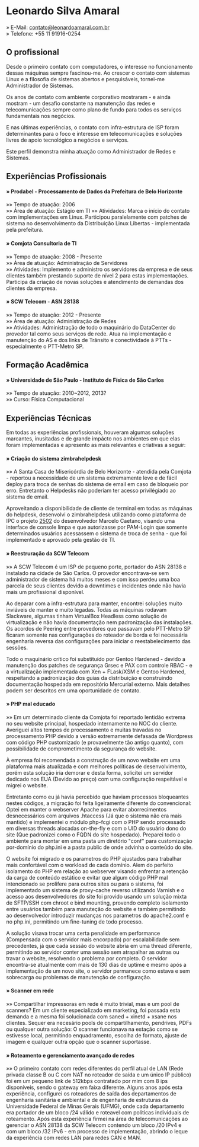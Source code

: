 Leonardo Silva Amaral
================================================================================

&raquo;		E-Mail: <contato@leonardoamaral.com.br>  
&raquo;		Telefone: +55 11 91916-0254

O profissional
--------------------------------------------------------------------------------

Desde o primeiro contato com computadores, o interesse no funcionamento dessas máquinas sempre fascinou-me. Ao crescer o contato com sistemas Linux e a filosofia de sistemas abertos e pesquisáveis, tornei-me Administrador de Sistemas.

Os anos de contato com ambiente corporativo mostraram - e ainda mostram - um desafio constante na manutenção das redes e telecomunicações sempre como plano de fundo para todos os serviços fundamentais nos negócios.

E nas últimas experiências, o contato com infra-estrutura de ISP foram determinantes para o foco e interesse em telecomunicações e soluções livres de apoio tecnológico a negócios e serviços.

Este perfil demonstra minha atuação como Administrador de Redes e Sistemas.

Experiências Profissionais
--------------------------------------------------------------------------------

#### &raquo; Prodabel - Processamento de Dados da Prefeitura de Belo Horizonte

&raquo;&raquo; Tempo de atuação: 2006  
&raquo;&raquo; Área de atuação: Estágio em TI
&raquo;&raquo; Atividades: Marca o início do contato com implementações em Linux. Participou paralelamente com patches de sistema no desenvolvimento da Distribuição Linux Libertas - implementada pela prefeitura.  

#### &raquo; Comjota Consultoria de TI

&raquo;&raquo; Tempo de atuação: 2008 - Presente  
&raquo;&raquo; Área de atuação: Administração de Servidores  
&raquo;&raquo; Atividades: Implemento e administro os servidores da empresa e de seus clientes também prestando suporte de nível 2 para estas implementações. Participa da criação de novas soluções e atendimento de demandas dos clientes da empresa.  

#### &raquo; SCW Telecom - ASN 28138

&raquo;&raquo; Tempo de atuação: 2012 - Presente  
&raquo;&raquo; Área de atuação: Administração de Redes  
&raquo;&raquo; Atividades: Administração de todo o maquinário do DataCenter do provedor tal como seus serviços de rede. Atua na implementação e manutenção do AS e dos links de Trânsito e conectividade à PTTs - especialmente o PTT-Metro SP.  

Formação Acadêmica
--------------------------------------------------------------------------------

#### &raquo; Universidade de São Paulo - Instituto de Física de São Carlos

&raquo;&raquo; Tempo de atuação: 2010~2012, 2013?  
&raquo;&raquo; Curso: Física Computacional  

Experiências Técnicas
--------------------------------------------------------------------------------

  Em todas as experiências profissionais, houveram algumas soluções marcantes, inusitadas e de grande impácto nos ambientes em que elas foram implementadas e apresento as mais relevantes e criativas a seguir:

#### &raquo; Criação do sistema zimbrahelpdesk

&raquo;&raquo; A Santa Casa de Misericórdia de Belo Horizonte - atendida pela Comjota - reportou a necessidade de um sistema extremamente leve e de fácil deploy para troca de senhas do sistema de email em caso de bloqueio por erro. Entretanto o Helpdesks não poderiam ter acesso privilégiado ao sistema de email. 

Aproveitando a disponibilidade de cliente de terminal em todas as máquinas do helpdesk, desenvolvi o zimbrahelpdesk utilizando como plataforma de IPC o projeto [2502](https://github.com/caetanus/resume/blob/master/resume-pt_br.rst#2502) do desenvolvedor Marcelo Caetano, visando uma interface de console limpa e que autorizasse por PAM-Login que somente determinados usuários acessassem o sistema de troca de senha - que foi implementado e aprovado pela gestão de TI.

#### &raquo; Reestruração da SCW Telecom
&raquo;&raquo; A SCW Telecom é um ISP de pequeno porte, portador do ASN 28138 e instalado na cidade de São Carlos. O provedor encontrava-se sem administrador de sistema há muitos meses e com isso perdeu uma boa parcela de seus clientes devido a downtimes e incidentes onde não havia mais um profissional disponível. 

Ao deparar com a infra-estrutura para manter, encontrei soluções muito inviáveis de manter e muito legadas. Todas as máquinas rodavam Slackware, algumas tinham VirtualBox Headless como solução de virtualização e não havia documentação nem padronização das instalações. Os acordos de Peering entre provedores que passavam pelo PTT-Metro SP ficaram somente nas configurações do roteador de borda e foi necessária engenharia reversa das configurações para iniciar o reestabelecimento das sessões. 

Todo o maquinário crítico foi substituído por Gentoo Hardened - devido a manutenção dos patches de segurança Grsec e PAX com controle RBAC - e a virtualização implementada com Xen + FLask/XSM e Gentoo Hardened, respeitando a padronização dos guias da distribuição e construindo documentação hospedada em repositório Mercurial externo. Mais detalhes podem ser descritos em uma oportunidade de contato.

#### &raquo; PHP mal educado
&raquo;&raquo; Em um determinado cliente da Comjota foi reportado lentidão extrema no seu website principal, hospedado internamente no NOC do cliente.  
Averiguei altos tempos de processamento e muitas travadas no processamento PHP devido a versão extremamente defasada de Wordpress com código PHP customizado (e provavelmente tão antigo quanto), com possibilidade de comprometimento da segurança do website. 

À empresa foi recomendada a construção de um novo website em uma plataforma mais atualizada e com melhores políticas de desenvolvimento, porém esta solução iria demorar e desta forma, solicitei um servidor dedicado nos EUA (Devido ao preço) com uma configuração respeitável e migrei o website. 

Entretanto como eu já havia percebido que haviam processos bloqueantes nestes códigos, a migração foi feita ligeiramente diferente do convencional: Optei em manter o webserver Apache para evitar aborrecimentos desnecessários com arquivos .htaccess (Já que o sistema não era mais mantido) e implementei o módulo php-fcgi com o PHP sendo processado em diversas threads alocadas on-the-fly e com o UID do usuário dono do site (Que padronizei como o FQDN do site hospedado). Preparei todo o ambiente para montar em uma pasta um diretório "conf" para customização por-domínio do php.ini e a pasta public de onde advinha o conteúdo do site. 

O website foi migrado e os parametros do PHP ajustados para trabalhar mais confortável com o workload de cada domínio. Alem do perfeito isolamento do PHP em relação ao webserver visando enfrentar a retenção da carga de conteúdo estático e evitar que algum código PHP mal intencionado se prolifere para outros sites ou para o sistema, foi implementado um sistema de proxy-cache reverso utilizando Varnish e o acesso aos desenvolvedores do site foi provido usando um solução mixta de SFTP/SSH com chroot e bind mounting, provendo completo isolamento entre usuários também para manuteção do website e também permitindo ao desenvolvedor introduzir mudanças nos parametros do apache2.conf e no php.ini, permitindo um fine-tuning de todo processo.

A solução visava trocar uma certa penalidade em performance (Compensada com o servidor mais encorpado) por escalabilidade sem precedentes, já que cada sessão do website abria em uma thread diferente, permitindo ao servidor conter uma sessão sem atrapalhar as outras ou travar o website, resolvendo o problema por completo. O servidor encontra-se atualmente com mais de 130 dias de uptime e mesmo após a implementação de um novo site, o servidor permanece como estava e sem sobrecarga ou problemas de manutenção de configuração.

#### &raquo; Scanner em rede
&raquo;&raquo; Compartilhar impressoras em rede é muito trivial, mas e um pool de scanners? Em um cliente especializado em marketing, foi passada esta demanda e a mesma foi solucionada com saned + xinetd + xsane nos clientes. Sequer era necesário pools de compartilhamento, pendrives, PDFs ou qualquer outra solução: O scanner funcionava na estação como se estivesse local, permitindo enquadramento, escolha de formato, ajuste de imagem e qualquer outra opção que o scanner suportasse.

#### &raquo; Roteamento e gerenciamento avançado de redes
&raquo;&raquo; O primeiro contato com redes diferentes do perfil atual de LAN (Rede privada classe B ou C com NAT no roteador de saída e um único IP público) foi em um pequeno link de 512kbps contratado por mim com 8 ips disponíveis, sendo o gateway em faixa diferente. Alguns anos após esta experiência, configurei os roteadores de saída dos departamentos de engenharia sanitária e ambiental e de engenharia de estruturas da Universidade Federal de Minas Gerais (UFMG), onde cada departamento era portador de um bloco /24 válido e roteavel com políticas individuais de roteamento. Após esta experiência firmei na área de telecomunicações ao gerenciar o ASN 28138 da SCW Telecom contendo um bloco /20 IPv4 e com um bloco /32 IPv6 - em processo de implementação, abrindo o leque da experiência com redes LAN para redes CAN e MAN.


